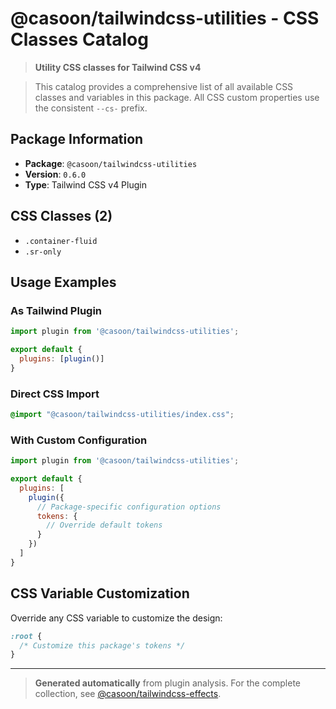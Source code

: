 # @casoon/tailwindcss-utilities - CSS Classes Catalog

> **Utility CSS classes for Tailwind CSS v4**

> This catalog provides a comprehensive list of all available CSS classes and variables in this package. All CSS custom properties use the consistent `--cs-` prefix.

## Package Information

- **Package**: `@casoon/tailwindcss-utilities`
- **Version**: `0.6.0`
- **Type**: Tailwind CSS v4 Plugin

## CSS Classes (2)

- `.container-fluid`
- `.sr-only`

## Usage Examples

### As Tailwind Plugin
```js
import plugin from '@casoon/tailwindcss-utilities';

export default {
  plugins: [plugin()]
}
```

### Direct CSS Import
```css
@import "@casoon/tailwindcss-utilities/index.css";
```

### With Custom Configuration
```js
import plugin from '@casoon/tailwindcss-utilities';

export default {
  plugins: [
    plugin({
      // Package-specific configuration options
      tokens: {
        // Override default tokens
      }
    })
  ]
}
```

## CSS Variable Customization

Override any CSS variable to customize the design:

```css
:root {
  /* Customize this package's tokens */
}
```

---

> **Generated automatically** from plugin analysis. For the complete collection, see [@casoon/tailwindcss-effects](https://www.npmjs.com/package/@casoon/tailwindcss-effects).
